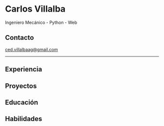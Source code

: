 # Carlos Villalba
Ingeniero Mecánico - Python - Web 
## Contacto
ced.villalbaag@gmail.com


---

## Experiencia

## Proyectos

## Educación

## Habilidades

